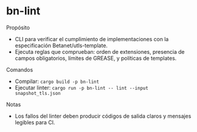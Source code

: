 # bn-lint

Propósito

- CLI para verificar el cumplimiento de implementaciones con la especificación Betanet/utls-template.
- Ejecuta reglas que comprueban: orden de extensiones, presencia de campos obligatorios, límites de GREASE, y políticas de templates.

Comandos

- Compilar: `cargo build -p bn-lint`
- Ejecutar linter: `cargo run -p bn-lint -- lint --input snapshot_tls.json`

Notas

- Los fallos del linter deben producir códigos de salida claros y mensajes legibles para CI.
